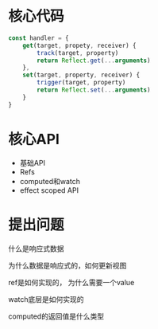 
# 核心代码

```js
const handler = {
    get(target, propety, receiver) {
        track(target, property)
        return Reflect.get(...arguments)
    },
    set(target, property, receiver) {
        trigger(target, property)
        return Reflect.set(...arguments)
    }
}
```

# 核心API

*   基础API
*   Refs
*   computed和watch
*   effect scoped API

# 提出问题

什么是响应式数据

为什么数据是响应式的，如何更新视图

ref是如何实现的， 为什么需要一个value

watch底层是如何实现的

computed的返回值是什么类型


